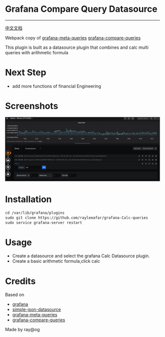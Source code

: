 # Grafana Compare Query Datasource

---

[中文文档](README.md)

Webpack copy of 
[grafana-meta-queries](https://github.com/GoshPosh/grafana-meta-queries) 
[grafana-compare-queries](https://github.com/AutohomeCorp/grafana-compare-queries)

This plugin is built as a datasource plugin that combines and calc multi queries with arithmetic formula

# Next Step    

- add more functions of financial Engineering

# Screenshots

![Screenshot1](/img/img1.png)


# Installation

```shell
cd /var/lib/grafana/plugins
sudo git clone https://github.com/rayleeafar/grafana-Calc-queries
sudo service grafana-server restart
```

# Usage

- Create a datasource and select the grafana Calc Datasource plugin.
- Create a basic arithmetic formula,click calc

# Credits

Based on

- [grafana](https://github.com/grafana/grafana)
- [simple-json-datasource](https://github.com/grafana/simple-json-datasource)
- [grafana-meta-queries](https://github.com/GoshPosh/grafana-meta-queries)
- [grafana-compare-queries](https://github.com/AutohomeCorp/grafana-compare-queries)

Made by ray@og
